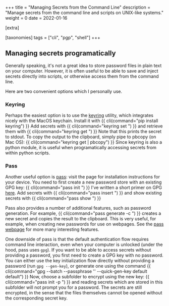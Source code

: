 +++
title = "Managing Secrets from the Command Line"
description = "Manage secrets from the command line and scripts on UNIX-like systems."
weight = 0
date = 2022-01-16

[extra]

[taxonomies]
tags = ["cli", "pgp", "shell"]
+++
## Managing secrets programatically
Generally speaking, it's not a great idea to store password files in plain text on your computer.
However, it is often useful to be able to save and inject secrets directly into scripts, or otherwise access them from the command line.

Here are two convenient options which I personally use.

### Keyring
Perhaps the easiest option is to use the [keyring](https://pypi.org/project/keyring/) utility, which integrates nicely with the MacOS keychain.
Install it with
{{ cli(command="pip install keyring") }}
Add secrets with
{{ cli(command="keyring set <secret-name> <username>") }}
and retrieve them with
{{ cli(command="keyring get <secret-name> <username>") }}
Note that this prints the secret to stdout.
To copy the output to the clipboard, simply pipe to pbcopy (on Mac OS):
{{ cli(command="keyring get <secret> <username> | pbcopy") }}
Since keyring is also a python module, it is useful when programatically accessing secrets from within python scripts.

### Pass
Another useful option is [pass](https://www.passwordstore.org/): visit the page for installation instructions for your device.
You need to first create a new password store with an existing GPG key:
{{ cli(command="pass init <key-id>") }}
I've written a short primer on GPG [here](@/writing/sharing-secrets-with-gnupg.md).
Add secrets with
{{ cli(command="pass insert <secret-name>") }}
and show existing secrets with
{{ cli(command="pass show <secret-name>") }}

Pass also provides a number of additional features, such as password generation.
For example,
{{ cli(command="pass generate -c <secret-name>") }}
creates a new secret and copies the result to the clipboard.
This is very useful, for example, when creating new passwords for use on webpages.
See the [pass webpage](https://www.passwordstore.org/) for more many interesting features.

One downside of pass is that the default authentication flow requires command line interaction, even when your computer is unlocked (under the hood, pass uses `gpg`).
If you want to be able to access secrets without providing a password, you first need to create a GPG key with no password.
You can either use the key initialization flow directly without providing a password (run `gpg --gen-key`), or generate one using the command
{{ cli(command="gpg --batch --passphrase '' --quick-gen-key <no-auth-key-id> default default") }}
Now, choose a subfolder to encrypt using the new key:
{{ cli(command="pass init -p <no-auth-foldername> <no-auth-key-id>") }}
and reading secrets which are stored in this subfolder will not prompt you for a password.
The secrets are still encrypted, in the sense that the files themselves cannot be opened without the corresponding secret key.
